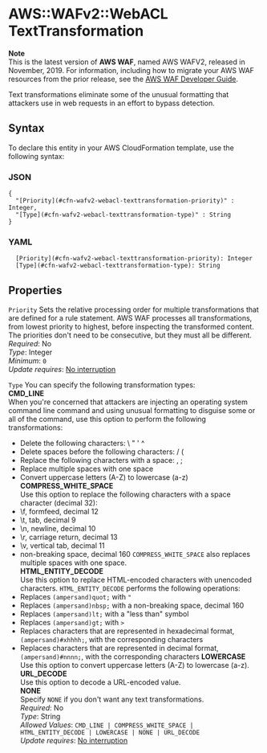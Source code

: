 # AWS::WAFv2::WebACL TextTransformation<a name="aws-properties-wafv2-webacl-texttransformation"></a>

**Note**  
This is the latest version of **AWS WAF**, named AWS WAFV2, released in November, 2019\. For information, including how to migrate your AWS WAF resources from the prior release, see the [AWS WAF Developer Guide](https://docs.aws.amazon.com/waf/latest/developerguide/waf-chapter.html)\. 

Text transformations eliminate some of the unusual formatting that attackers use in web requests in an effort to bypass detection\. 

## Syntax<a name="aws-properties-wafv2-webacl-texttransformation-syntax"></a>

To declare this entity in your AWS CloudFormation template, use the following syntax:

### JSON<a name="aws-properties-wafv2-webacl-texttransformation-syntax.json"></a>

```
{
  "[Priority](#cfn-wafv2-webacl-texttransformation-priority)" : Integer,
  "[Type](#cfn-wafv2-webacl-texttransformation-type)" : String
}
```

### YAML<a name="aws-properties-wafv2-webacl-texttransformation-syntax.yaml"></a>

```
  [Priority](#cfn-wafv2-webacl-texttransformation-priority): Integer
  [Type](#cfn-wafv2-webacl-texttransformation-type): String
```

## Properties<a name="aws-properties-wafv2-webacl-texttransformation-properties"></a>

`Priority`  <a name="cfn-wafv2-webacl-texttransformation-priority"></a>
Sets the relative processing order for multiple transformations that are defined for a rule statement\. AWS WAF processes all transformations, from lowest priority to highest, before inspecting the transformed content\. The priorities don't need to be consecutive, but they must all be different\.   
*Required*: No  
*Type*: Integer  
*Minimum*: `0`  
*Update requires*: [No interruption](https://docs.aws.amazon.com/AWSCloudFormation/latest/UserGuide/using-cfn-updating-stacks-update-behaviors.html#update-no-interrupt)

`Type`  <a name="cfn-wafv2-webacl-texttransformation-type"></a>
You can specify the following transformation types:  
 **CMD\_LINE**   
When you're concerned that attackers are injecting an operating system command line command and using unusual formatting to disguise some or all of the command, use this option to perform the following transformations:  
+ Delete the following characters: \\ " ' ^
+ Delete spaces before the following characters: / \(
+ Replace the following characters with a space: , ;
+ Replace multiple spaces with one space
+ Convert uppercase letters \(A\-Z\) to lowercase \(a\-z\)
 **COMPRESS\_WHITE\_SPACE**   
Use this option to replace the following characters with a space character \(decimal 32\):  
+ \\f, formfeed, decimal 12
+ \\t, tab, decimal 9
+ \\n, newline, decimal 10
+ \\r, carriage return, decimal 13
+ \\v, vertical tab, decimal 11
+ non\-breaking space, decimal 160
`COMPRESS_WHITE_SPACE` also replaces multiple spaces with one space\.  
 **HTML\_ENTITY\_DECODE**   
Use this option to replace HTML\-encoded characters with unencoded characters\. `HTML_ENTITY_DECODE` performs the following operations:  
+ Replaces `(ampersand)quot;` with `"` 
+ Replaces `(ampersand)nbsp;` with a non\-breaking space, decimal 160
+ Replaces `(ampersand)lt;` with a "less than" symbol
+ Replaces `(ampersand)gt;` with `>` 
+ Replaces characters that are represented in hexadecimal format, `(ampersand)#xhhhh;`, with the corresponding characters
+ Replaces characters that are represented in decimal format, `(ampersand)#nnnn;`, with the corresponding characters
 **LOWERCASE**   
Use this option to convert uppercase letters \(A\-Z\) to lowercase \(a\-z\)\.  
 **URL\_DECODE**   
Use this option to decode a URL\-encoded value\.  
 **NONE**   
Specify `NONE` if you don't want any text transformations\.  
*Required*: No  
*Type*: String  
*Allowed Values*: `CMD_LINE | COMPRESS_WHITE_SPACE | HTML_ENTITY_DECODE | LOWERCASE | NONE | URL_DECODE`  
*Update requires*: [No interruption](https://docs.aws.amazon.com/AWSCloudFormation/latest/UserGuide/using-cfn-updating-stacks-update-behaviors.html#update-no-interrupt)